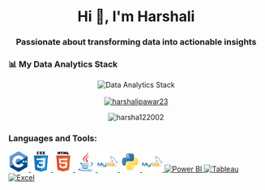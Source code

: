 <h1 align="center">Hi 👋, I'm Harshali</h1>
<h3 align="center">Passionate about transforming data into actionable insights</h3>

<!-- Stack to Build Model Image -->
<h3 align="left">📊 My Data Analytics Stack</h3>
<p align="center">
  <img src="https://media0.giphy.com/media/v1.Y2lkPTc5MGI3NjExZnRlNjRjZzl0bDBrYWN2MmFjdnhveHgxYnhsNzZuaHFrdng2dGFseiZlcD12MV9pbnRlcm5hbF9naWZfYnlfaWQmY3Q9Zw/x0TdO5S1mser1bIoCf/giphy.gif" alt="Data Analytics Stack" width="300" height = "100"/>
</p>

<!-- LinkedIn -->
<p align="center">
  <a href="https://linkedin.com/in/harshalipawar23" target="blank">
    <img align="center" src="https://img.shields.io/badge/LinkedIn-blue?style=for-the-badge&logo=linkedin&logoColor=white" alt="harshalipawar23"/>
  </a>
</p>

<!-- Profile Views -->
<p align="center"> 
  <img src="https://komarev.com/ghpvc/?username=harsha122002&label=Profile%20views&color=0e75b6&style=flat" alt="harsha122002" /> 
</p>



<!-- Languages and Tools -->
<h3 align="left">Languages and Tools:</h3>

<p align="left">
<a href="https://www.w3schools.com/cpp/" target="_blank" rel="noreferrer"> <img src="https://raw.githubusercontent.com/devicons/devicon/master/icons/cplusplus/cplusplus-original.svg" alt="cplusplus" width="40" height="40"/> </a> <a href="https://www.w3schools.com/css/" target="_blank" rel="noreferrer"> <img src="https://raw.githubusercontent.com/devicons/devicon/master/icons/css3/css3-original-wordmark.svg" alt="css3" width="40" height="40"/> </a> <a href="https://www.w3.org/html/" target="_blank" rel="noreferrer"> <img src="https://raw.githubusercontent.com/devicons/devicon/master/icons/html5/html5-original-wordmark.svg" alt="html5" width="40" height="40"/> </a> <a href="https://www.java.com" target="_blank" rel="noreferrer"> <img src="https://raw.githubusercontent.com/devicons/devicon/master/icons/java/java-original.svg" alt="java" width="40" height="40"/> </a> <a href="https://www.mysql.com/" target="_blank" rel="noreferrer"> <img src="https://raw.githubusercontent.com/devicons/devicon/master/icons/mysql/mysql-original-wordmark.svg" alt="mysql" width="40" height="40"/>
  <a href="https://www.python.org" target="_blank" rel="noreferrer"> 
    <img src="https://raw.githubusercontent.com/devicons/devicon/master/icons/python/python-original.svg" alt="python" width="40" height="40"/> 
  </a> 
  <a href="https://www.mysql.com/" target="_blank" rel="noreferrer"> 
    <img src="https://raw.githubusercontent.com/devicons/devicon/master/icons/mysql/mysql-original-wordmark.svg" alt="mysql" width="40" height="40"/> 
  </a> 
  <a href="https://powerbi.microsoft.com/" target="_blank" rel="noreferrer"> 
    <img src="https://img.icons8.com/color/48/power-bi.png" alt="Power BI" width="40" height="40"/> 
  </a>
  <a href="https://www.tableau.com/" target="_blank" rel="noreferrer"> 
    <img src="https://img.icons8.com/color/48/tableau-software.png" alt="Tableau" width="40" height="40"/> 
  </a>
  <a href="https://www.microsoft.com/en-us/microsoft-365/excel" target="_blank" rel="noreferrer"> 
    <img src="https://img.icons8.com/color/48/microsoft-excel-2019--v1.png" alt="Excel" width="40" height="40"/> 
  </a>
</p>

